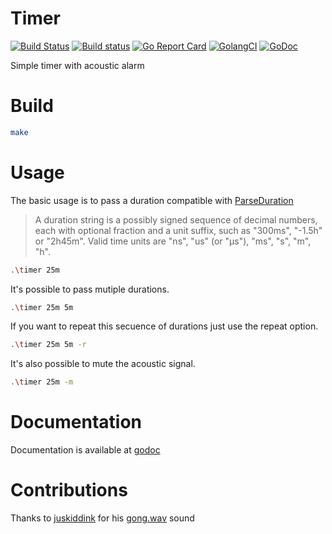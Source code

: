 # Timer

[![Build Status](https://travis-ci.org/Kerrigan29a/timer.svg)](https://travis-ci.org/Kerrigan29a/timer)
[![Build status](https://ci.appveyor.com/api/projects/status/631c0o3qt1p34k0d?svg=true)](https://ci.appveyor.com/project/Kerrigan29a/timer)
[![Go Report Card](https://goreportcard.com/badge/github.com/kerrigan29a/timer)](https://goreportcard.com/report/github.com/kerrigan29a/timer)
[![GolangCI](https://golangci.com/badges/github.com/kerrigan29a/timer.svg)](https://golangci.com)
[![GoDoc](https://godoc.org/github.com/Kerrigan29a/timer?status.svg)](https://godoc.org/github.com/Kerrigan29a/timer)

Simple timer with acoustic alarm

# Build
```bash
make
```

# Usage
The basic usage is to pass a duration compatible with [ParseDuration](https://golang.org/pkg/time/#ParseDuration)

> A duration string is a possibly signed sequence of decimal numbers, each with optional fraction and a unit suffix, such as "300ms", "-1.5h" or "2h45m". Valid time units are "ns", "us" (or "µs"), "ms", "s", "m", "h".

```bash
.\timer 25m
```

It's possible to pass mutiple durations.
```bash
.\timer 25m 5m
```

If you want to repeat this secuence of durations just use the repeat option.
```bash
.\timer 25m 5m -r
```

It's also possible to mute the acoustic signal.
```bash
.\timer 25m -m
```

# Documentation

Documentation is available at [godoc](https://godoc.org/github.com/Kerrigan29a/timer)

# Contributions
Thanks to [juskiddink](https://freesound.org/people/juskiddink/) for his [gong.wav](https://freesound.org/people/juskiddink/sounds/86773/) sound
